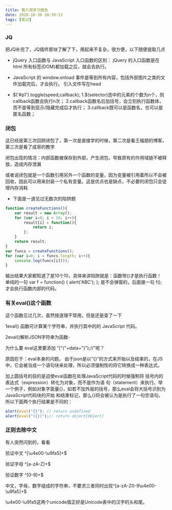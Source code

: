 ```yaml
---
title: 第八周学习报告
date: 2018-10-30 10:39:13
tags: [笔记]
---
```


### JQ
把JQ补完了，JQ插件那块了解了下，用起来不复杂，很方便，以下随便提取几点

+ jQuery 入口函数与 JavaScript 入口函数的区别：
 jQuery 的入口函数是在 html 所有标签(DOM)都加载之后，就会去执行。

+ JavaScript 的 window.onload 事件是等到所有内容，包括外部图片之类的文件加载完后，才会执行。
引入文件写在head


+ $('#p1').toggle(speed,callback);
1.$(selector)选中的元素的个数为n个，则callback函数会执行n次；
2.callback函数名后加括号，会立刻执行函数体，而不是等到显示/隐藏完成后才执行；
3.callback既可以是函数名，也可以是匿名函数；


### 闭包
这已经是第三次回顾闭包了，第一次是直接学的时候，第二次是看王福朋的博客，第三次是看了成哥的教学

闭包出现的情况：内部函数被保存到外部，产生闭包，导致原有的作用域链不被释放，造成内存泄漏

或者说闭包就是一个函数引用另外一个函数的变量，因为变量被引用着所以不会被回收，因此可以用来封装一个私有变量。这是优点也是缺点，不必要的闭包只会徒增内存消耗

+ 下面是一道见过无数次的陷阱题
```js
function createFunctions(){
    var result = new Array();
    for (var i=0; i < 10; i++){
        result[i] = function(){
            return i;
        };
    }
    return result;
}
var funcs = createFunctions();
for (var i=0; i < funcs.length; i++){
    console.log(funcs[i]());
}

```
输出结果大家都知道了是10个10，具体来讲陷阱就是：函数带()才是执行函数！ 单纯的一句 var f = function() { alert('ABC'); }; 是不会弹窗的，后面接一句 f(); 才会执行函数内部的代码。


###  有关eval()这个函数
这个函数见过几次，虽然按道理不常用，但是还是查了一下

1eval() 函数可计算某个字符串，并执行其中的的 JavaScript 代码。

2eval()解析JSON字符串为函数-

为什么要 eval这里要添加 “("("+data+")");//”呢？

原因在于：eval本身的问题。 由于json是以”{}”的方式来开始以及结束的，在JS中，它会被当成一个语句块来处理，所以必须强制性的将它转换成一种表达式。

加上圆括号的目的是迫使eval函数在处理JavaScript代码的时候强制将 括号内的表达式（expression）转化为对象，而不是作为语 句（statement）来执行。举一个例子，例如对象字面量{}，如若不加外层的括号，那么eval会将大括号识别为JavaScript代码块的开始 和结束标记，那么{}将会被认为是执行了一句空语句。所以下面两个执行结果是不同的：
```js
alert(eval("{}"); // return undefined
alert(eval("({})");// return object[Object]
```



### 正则去除中文
有人突然问到的，看看

验证中文
^[\u4e00-\u9fa5]+$

验证字母
^[a-zA-Z]+$

验证数字
^[0-9]+$

中文，字母，数字组成的字符串，不要求三者同时出现^[a-zA-Z0-9\u4e00-\u9fa5]+$

\u4e00-\u9fa5这两个unicode值正好是Unicode表中的汉字的头和尾。
